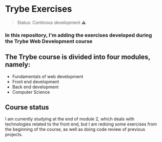 <h1>Trybe Exercises</h1>

> Status: Continous development ⚠️

### In this repository, I'm adding the exercises developed during the Trybe Web Development course

## The Trybe course is divided into four modules, namely:

+ Fundamentals of web development
+ Front end development
+ Back end development
+ Computer Science

## Course status

I am currently studying at the end of module 2, which deals with technologies related to the front end, but I am redoing some exercises from the beginning of the course, as well as doing code review of previous projects.

